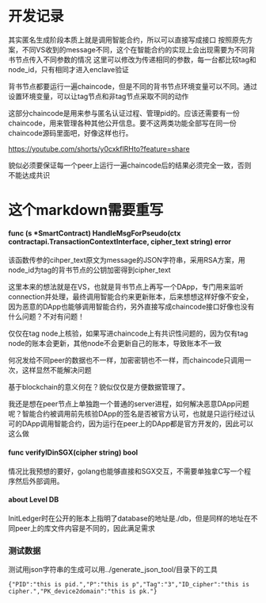 # 开发记录

其实匿名生成阶段本质上就是调用智能合约，所以可以直接写成接口
按照原先方案，不同VS收到的message不同，这个在智能合约的实现上会出现需要为不同背书节点传入不同参数的情况
这里可以修改为传递相同的参数，每一台都比较tag和node_id，只有相同才进入enclave验证

背书节点都要运行一遍chaincode，但是不同的背书节点环境变量可以不同。通过设置环境变量，可以让tag节点和非tag节点采取不同的动作

这部分chaincode是用来参与匿名认证过程、管理pid的。应该还需要有一份chaincode，用来管理各种其他公开信息。要不这两类功能全部写在同一份chaincode源码里面吧，好像这样也行。

https://youtube.com/shorts/y0cxkflRHto?feature=share

貌似必须要保证每一个peer上运行一遍chaincode后的结果必须完全一致，否则不能达成共识

# 这个markdown需要重写

#### func (s *SmartContract) HandleMsgForPseudo(ctx contractapi.TransactionContextInterface, cipher_text string) error
该函数传参的cihper_text原文为message的JSON字符串，采用RSA方案，用node_id为tag的背书节点的公钥加密得到cipher_text


这里本来的想法就是在VS，也就是背书节点上再写一个DApp，专门用来监听connection并处理，最终调用智能合约来更新账本，后来想想这样好像不安全，因为恶意的DApp也能够调用智能合约，另外直接写成chaincode接口好像也没有什么问题？不对有问题！

仅仅在tag node上核验，如果写进chaincode上有共识性问题的，因为仅有tag node的账本会更新，其他node不会更新自己的账本，导致账本不一致

何况发给不同peer的数据也不一样，加密密钥也不一样，而chaincode只调用一次，这样显然不能解决问题

基于blockchain的意义何在？貌似仅仅是方便数据管理了。

我还是想在peer节点上单独跑一个普通的server进程，如何解决恶意DApp问题呢？智能合约被调用前先核验DApp的签名是否被官方认可，也就是只运行经过认可的DApp调用智能合约，因为运行在peer上的DApp都是官方开发的，因此可以这么做


#### func verifyIDinSGX(cipher string) bool 
情况比我预想的要好，golang也能够直接和SGX交互，不需要单独拿C写一个程序然后外部调用。

#### about Level DB
InitLedger时在公开的账本上指明了database的地址是./db，但是同样的地址在不同peer上的库文件内容是不同的，因此满足需求

### 测试数据
测试用json字符串的生成可以用../generate_json_tool/目录下的工具
```
{"PID":"this is pid.","P":"this is p","Tag":"3","ID_cipher":"this is cipher.","PK_device2domain":"this is pk."}
```